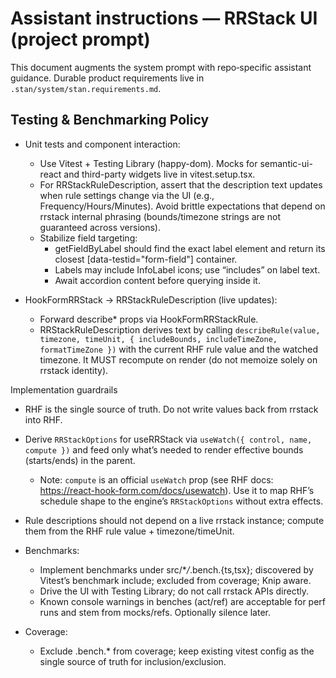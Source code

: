 # Assistant instructions — RRStack UI (project prompt)

This document augments the system prompt with repo‑specific assistant guidance. Durable product requirements live in `.stan/system/stan.requirements.md`.

## Testing & Benchmarking Policy

- Unit tests and component interaction:
  - Use Vitest + Testing Library (happy-dom). Mocks for semantic-ui-react and third-party widgets live in vitest.setup.tsx.
  - For RRStackRuleDescription, assert that the description text updates when rule settings change via the UI (e.g., Frequency/Hours/Minutes). Avoid brittle expectations that depend on rrstack internal phrasing (bounds/timezone strings are not guaranteed across versions).
  - Stabilize field targeting:
    - getFieldByLabel should find the exact label element and return its closest [data-testid="form-field"] container.
    - Labels may include InfoLabel icons; use “includes” on label text.
    - Await accordion content before querying inside it.

- HookFormRRStack → RRStackRuleDescription (live updates):
  - Forward describe\* props via HookFormRRStackRule.
  - RRStackRuleDescription derives text by calling `describeRule(value, timezone, timeUnit, { includeBounds, includeTimeZone, formatTimeZone })` with the current RHF rule value and the watched timezone. It MUST recompute on render (do not memoize solely on rrstack identity).

Implementation guardrails

- RHF is the single source of truth. Do not write values back from rrstack into RHF.
- Derive `RRStackOptions` for useRRStack via `useWatch({ control, name, compute })` and feed only what’s needed to render effective bounds (starts/ends) in the parent.
  - Note: `compute` is an official `useWatch` prop (see RHF docs: https://react-hook-form.com/docs/usewatch). Use it to map RHF’s schedule shape to the engine’s `RRStackOptions` without extra effects.
- Rule descriptions should not depend on a live rrstack instance; compute them from the RHF rule value + timezone/timeUnit.

- Benchmarks:
  - Implement benchmarks under src/\*_/_.bench.{ts,tsx}; discovered by Vitest’s benchmark include; excluded from coverage; Knip aware.
  - Drive the UI with Testing Library; do not call rrstack APIs directly.
  - Known console warnings in benches (act/ref) are acceptable for perf runs and stem from mocks/refs. Optionally silence later.

- Coverage:
  - Exclude .bench.\* from coverage; keep existing vitest config as the single source of truth for inclusion/exclusion.
